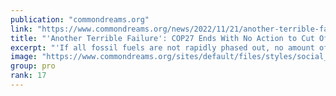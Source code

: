 ```yaml
---
publication: "commondreams.org"
link: "https://www.commondreams.org/news/2022/11/21/another-terrible-failure-cop27-ends-no-action-cut-climate-wrecking-fossil-fuels"
title: "'Another Terrible Failure': COP27 Ends With No Action to Cut Off Climate-Wrecking Fossil Fuels"
excerpt: "'If all fossil fuels are not rapidly phased out, no amount of money will be able to cover the cost of the resulting loss and damage,' said one climate justice advocate."
image: "https://www.commondreams.org/sites/default/files/styles/social_share_image/public/2022-11/GettyImages-1244919117-cop-27-united-nations-climate-conference.jpg?h=cf8b8db7&itok=HO-3l9yd"
group: pro
rank: 17
---
```

